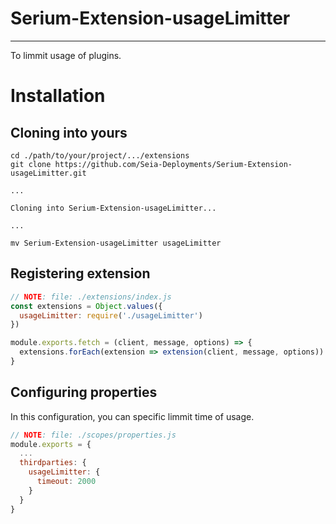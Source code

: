 # Serium-Extension-usageLimitter

----

To limmit usage of plugins.

# Installation

## Cloning into yours

```
cd ./path/to/your/project/.../extensions
git clone https://github.com/Seia-Deployments/Serium-Extension-usageLimitter.git

...

Cloning into Serium-Extension-usageLimitter...

...

mv Serium-Extension-usageLimitter usageLimitter
```

## Registering extension

```js
// NOTE: file: ./extensions/index.js
const extensions = Object.values({
  usageLimitter: require('./usageLimitter')
})

module.exports.fetch = (client, message, options) => {
  extensions.forEach(extension => extension(client, message, options))
}
```

## Configuring properties

In this configuration, you can specific limmit time of usage.

```js
// NOTE: file: ./scopes/properties.js
module.exports = {
  ...
  thirdparties: {
    usageLimitter: {
      timeout: 2000
    }
  }
}
```
